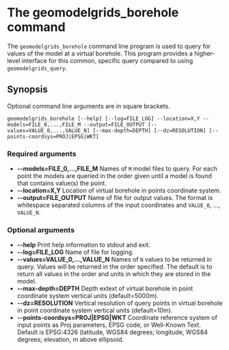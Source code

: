 # The geomodelgrids_borehole command

The `geomodelgrids_borehole` command line program is used to query for
values of the model at a virtual borehole. This program provides a
higher-level interface for this common, specific query compared to
using `geomodelgrids_query`.

## Synopsis

Optional command line arguments are in square brackets.

```
geomodelgrids_borehole [--help] [--log=FILE_LOG] --location=X,Y --models=FILE_0,...,FILE_M --output=FILE_OUTPUT [--values=VALUE_0,...,VALUE_N] [--max-depth=DEPTH] [--dz=RESOLUTION] [--points-coordsys=PROJ|EPSG|WKT]
```

### Required arguments

* **--models=FILE_0,...,FILE_M** Names of `M` model files to
  query. For each point the models are queried in the order given
  until a model is found that contains value(s) the point.
* **--location=X,Y** Location of virtual borehole in points coordinate system.
* **--output=FILE_OUTPUT** Name of file for output values. The format
  is whitespace separated columns of the input coordinates and
  `VALUE_0`, ..., `VALUE_N`.

### Optional arguments

* **--help** Print help information to stdout and exit.
* **--log=FILE_LOG** Name of file for logging.
* **--values=VALUE_0,...,VALUE_N** Names of `N` values to be returned in
  query. Values will be returned in the order specified. The default
  is to return all values in the order and units in which they are
  stored in the model.
* **--max-depth=DEPTH** Depth extext of virtual borehole in point
  coordinate system vertical units (default=5000m).
* **--dz=RESOLUTION** Vertical resolution of query points in virtual
  borehole in point coordinate system vertical units (default=10m).
* **--points-coordsys=PROJ|EPSG|WKT** Coordinate reference system of
  input points as Proj parameters, EPSG code, or Well-Known
  Text. Default is EPSG:4326 (latitude, WGS84 degrees; longitude,
  WGS84 degrees; elevation, m above ellipsoid.
